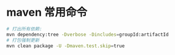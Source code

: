 # maven 常用命令

```bash
# 打出所有依赖:
mvn dependency:tree -Dverbose -Dincludes=groupId:artifactId
# 打包强制更新
mvn clean package -U -Dmaven.test.skip=true
```